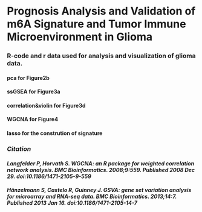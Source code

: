 # Prognosis Analysis and Validation of m6A Signature and Tumor Immune Microenvironment in Glioma
### **R-code and r data used for analysis and visualization of glioma data.**
#### pca for Figure2b
#### ssGSEA for Figure3a
#### correlation&violin for Figure3d
#### WGCNA for Figure4
#### lasso for the constrution of signature

### *Citation*
#### *Langfelder P, Horvath S. WGCNA: an R package for weighted correlation network analysis. BMC Bioinformatics. 2008;9:559. Published 2008 Dec 29. doi:10.1186/1471-2105-9-559*
#### *Hänzelmann S, Castelo R, Guinney J. GSVA: gene set variation analysis for microarray and RNA-seq data. BMC Bioinformatics. 2013;14:7. Published 2013 Jan 16. doi:10.1186/1471-2105-14-7*
